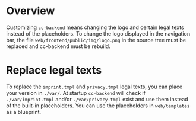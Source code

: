 # Overview

Customizing `cc-backend` means changing the logo and certain legal texts
instead of the placeholders. To change the logo displayed in the navigation bar, the
file `web/frontend/public/img/logo.png` in the source tree must be replaced
and cc-backend must be rebuild.

# Replace legal texts

To replace the `imprint.tmpl` and `privacy.tmpl` legal texts, you can place your
version in `./var/`. At startup `cc-backend` will check if `./var/imprint.tmpl` and/or
`./var/privacy.tmpl` exist and use them instead of the built-in placeholders.
You can use the placeholders in `web/templates` as a blueprint.
